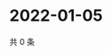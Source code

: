 # 2022-01-05

共 0 条

<!-- BEGIN WEIBO -->
<!-- 最后更新时间 Wed Jan 05 2022 16:18:03 GMT+0800 (China Standard Time) -->

<!-- END WEIBO -->
